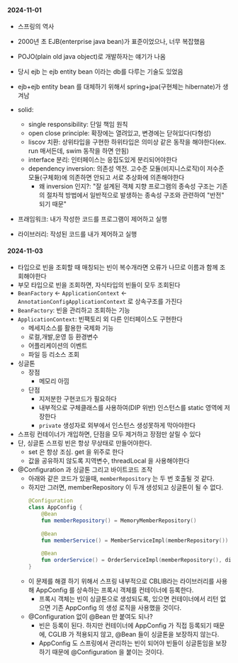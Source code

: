 #### 2024-11-01

- 스프링의 역사
- 2000년 초 EJB(enterprise java bean)가 표준이었으나, 너무 복잡했음
- POJO(plain old java object)로 개발하자는 얘기가 나옴
- 당시 ejb 는 ejb entity bean 이라는 db를 다루는 기술도 있었음
- ejb+ejb entity bean 를 대체하기 위해서 spring+jpa(구현체는 hibernate)가 생겨남

- solid:
    - single responsibility: 단일 책임 원칙
    - open close principle: 확장에는 열려있고, 변경에는 닫혀있다(다형성)
    - liscov 치환: 상위타입을 구현한 하위타입은 의미상 같은 동작을 해야한다(ex. run 매서든데, swim 동작을 하면 안됨)
    - interface 분리: 인터페이스는 응집도있게 분리되어야한다
    - dependency inversion: 의존성 역전. 고수준 모듈(비지니스로직)이 저수준 모듈(구체화)에 의존하면 안되고 서로 추상화에 의존해야한다
        - 왜 inversion 인지?: "잘 설계된 객체 지향 프로그램의 종속성 구조는 기존의 절차적 방법에서 일반적으로 발생하는 종속성 구조와 관련하여 "반전" 되기 때문"

- 프래임워크: 내가 작성한 코드를 프로그램이 제어하고 실행
- 라이브러리: 작성된 코드를 내가 제어하고 실행

#### 2024-11-03

- 타입으로 빈을 조회할 때 매칭되는 빈이 복수개라면 오류가 나므로 이름과 함께 조회해야한다
- 부모 타입으로 빈을 조회하면, 자식타입의 빈들이 모두 조회된다
- `BeanFactory` <- `ApplicationContext` <- `AnnotationConfigApplicationContext` 로 상속구조를 가진다
- `BeanFactory`: 빈을 관리하고 조회하는 기능
- `ApplicationContext`: 빈팩토리 외 다른 인터페이스도 구현한다
    - 메세지소스를 활용한 국제화 기능
    - 로컬,개발,운영 등 환경변수
    - 어플리케이션의 이벤트
    - 파일 등 리소스 조회
- 싱글톤
    - 장점
        - 메모리 아낌
    - 단점
        - 지저분한 구현코드가 필요하다
        - 내부적으로 구체클래스를 사용하여(DIP 위반) 인스턴스를 static 영역에 저장한다
        - `private` 생성자로 외부에서 인스턴스 생성못하게 막아야한다
- 스프링 컨테이너가 개입하면, 단점을 모두 제거하고 장점만 살릴 수 있다
- 단, 싱글톤 스프링 빈은 항상 무상태로 만들어야한다.
    - set 은 항상 조심. get 을 위주로 한다
    - 값을 공유하지 않도록 지역변수, threadLocal 을 사용해야한다
- @Configuration 과 싱글톤 그리고 바이트코드 조작
    - 아래와 같은 코드가 있을때, `memberRepository` 는 두 번 호출될 것 같다.
    - 하지만 그러면, memberRepository 이 두개 생성되고 싱글톤이 될 수 없다.
      ```kotlin
      @Configuration
      class AppConfig {
          @Bean
          fun memberRepository() = MemoryMemberRepository()
    
          @Bean
          fun memberService() = MemberServiceImpl(memberRepository())
    
          @Bean
          fun orderService() = OrderServiceImpl(memberRepository(), discountPolicy())
      }
      ```
    - 이 문제를 해결 하기 위해서 스프링 내부적으로 CBLIB라는 라이브러리를 사용해 AppConfig 를 상속하는 프록시 객체를 컨테이너에 등록한다.
        - 프록시 객체는 빈이 싱글톤으로 생성되도록, 있으면 컨테이너에서 리턴 없으면 기존 AppConfig 의 생성 로직을 사용했을 것이다.
    - @Configuration 없이 @Bean 만 붙여도 되나?
        - 빈은 등록이 된다. 하지만 컨테이너에 AppConfig 가 직접 등록되기 때문에, CGLIB 가 적용되지 않고, @Bean 들이 싱글톤을 보장하지 않는다.
        - AppConfig 도 스프링에서 관리하는 빈이 되어야 빈들이 싱글톤임을 보장하기 때문에 @Configuration 을 붙이는 것이다.